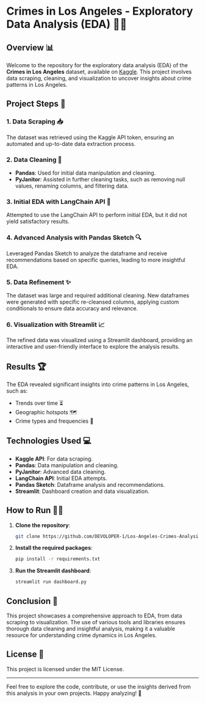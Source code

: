 # Crimes in Los Angeles - Exploratory Data Analysis (EDA) 🕵️‍♂️

## Overview 📊
Welcome to the repository for the exploratory data analysis (EDA) of the **Crimes in Los Angeles** dataset, available on [Kaggle](https://www.kaggle.com/datasets/sudhanvahg/crimes-in-las-angeles/code). This project involves data scraping, cleaning, and visualization to uncover insights about crime patterns in Los Angeles.

## Project Steps 🚀
### 1. Data Scraping 📥
The dataset was retrieved using the Kaggle API token, ensuring an automated and up-to-date data extraction process.

### 2. Data Cleaning 🧼
- **Pandas**: Used for initial data manipulation and cleaning.
- **PyJanitor**: Assisted in further cleaning tasks, such as removing null values, renaming columns, and filtering data.

### 3. Initial EDA with LangChain API 🧠
Attempted to use the LangChain API to perform initial EDA, but it did not yield satisfactory results.

### 4. Advanced Analysis with Pandas Sketch 🔍
Leveraged Pandas Sketch to analyze the dataframe and receive recommendations based on specific queries, leading to more insightful EDA.

### 5. Data Refinement ✨
The dataset was large and required additional cleaning. New dataframes were generated with specific re-cleansed columns, applying custom conditionals to ensure data accuracy and relevance.

### 6. Visualization with Streamlit 📈
The refined data was visualized using a Streamlit dashboard, providing an interactive and user-friendly interface to explore the analysis results.

## Results 🏆
The EDA revealed significant insights into crime patterns in Los Angeles, such as:
- Trends over time ⏳
- Geographic hotspots 🗺️
- Crime types and frequencies 📝

## Technologies Used 💻
- **Kaggle API**: For data scraping.
- **Pandas**: Data manipulation and cleaning.
- **PyJanitor**: Advanced data cleaning.
- **LangChain API**: Initial EDA attempts.
- **Pandas Sketch**: Dataframe analysis and recommendations.
- **Streamlit**: Dashboard creation and data visualization.

## How to Run 🏃‍♀️
1. **Clone the repository**:
   ```bash
   git clone https://github.com/DEVOLOPER-1/Los-Angeles-Crimes-Analysis.git
   ```
2. **Install the required packages**:
   ```bash
   pip install -r requirements.txt
   ```
3. **Run the Streamlit dashboard**:
   ```bash
   streamlit run dashboard.py
   ```

## Conclusion 🎯
This project showcases a comprehensive approach to EDA, from data scraping to visualization. The use of various tools and libraries ensures thorough data cleaning and insightful analysis, making it a valuable resource for understanding crime dynamics in Los Angeles.

## License 📜
This project is licensed under the MIT License.

---

Feel free to explore the code, contribute, or use the insights derived from this analysis in your own projects. Happy analyzing! 🎉
